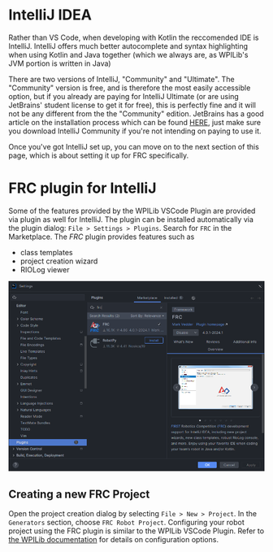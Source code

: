 # IntelliJ IDEA
Rather than VS Code, when developing with Kotlin the reccomended IDE is IntelliJ. IntelliJ offers much better autocomplete and syntax highlighting when using Kotlin and Java together (which we always are, as WPILib's JVM portion is written in Java)

There are two versions of IntelliJ, "Community" and "Ultimate". The "Community" version is free, and is therefore the most easily accessible option, but if you already are paying for IntelliJ Ultimate (or are using JetBrains' student license to get it for free), this is perfectly fine and it will not be any different from the the "Community" edition. JetBrains has a good article on the installation process which can be found [HERE](https://www.jetbrains.com/help/idea/installation-guide.html), just make sure you download IntelliJ Community if you're not intending on paying to use it.

Once you've got IntelliJ set up, you can move on to the next section of this page, which is about setting it up for FRC specifically.

# FRC plugin for IntelliJ
Some of the features provided by the WPILib VSCode Plugin are provided via plugin as well for IntelliJ. The plugin can be installed automatically via the plugin dialog: `File > Settings > Plugins`. Search for `FRC` in the Marketplace. The _FRC_ plugin provides features such as
- class templates
- project creation wizard
- RIOLog viewer

![Plugin Page](plugins.png)

## Creating a new FRC Project
Open the project creation dialog by selecting `File > New > Project`. In the `Generators` section, choose `FRC Robot Project`. Configuring your robot project using the FRC plugin is similar to the WPILib VSCode Plugin. Refer to [the WPILib documentation](https://docs.wpilib.org/en/stable/docs/software/vscode-overview/creating-robot-program.html) for details on configuration options. 

